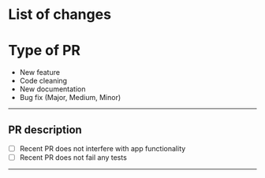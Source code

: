 # List of changes


# Type of PR

* New feature
* Code cleaning
* New documentation
* Bug fix (Major, Medium, Minor)

------------------------------------------------------------

## PR description

- [ ] Recent PR does not interfere with app functionality
- [ ] Recent PR does not fail any tests

------------------------------------------------------------

<!---
Example: 
Fix|Update for Panton/PR-Number/name_of_fix
--->